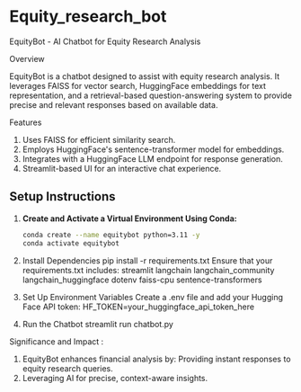 # Equity_research_bot

EquityBot - AI Chatbot for Equity Research Analysis

Overview

EquityBot is a chatbot designed to assist with equity research analysis. It leverages FAISS for vector search, HuggingFace embeddings for text representation, and a retrieval-based question-answering system to provide precise and relevant responses based on available data.

Features

1. Uses FAISS for efficient similarity search.
2. Employs HuggingFace's sentence-transformer model for embeddings.
3. Integrates with a HuggingFace LLM endpoint for response generation.
4. Streamlit-based UI for an interactive chat experience.


## Setup Instructions

1. **Create and Activate a Virtual Environment Using Conda:**  
   ```sh
   conda create --name equitybot python=3.11 -y
   conda activate equitybot


3. Install Dependencies
   pip install -r requirements.txt
   Ensure that your requirements.txt includes:
    streamlit
    langchain
    langchain_community
    langchain_huggingface
    dotenv
    faiss-cpu
    sentence-transformers

3. Set Up Environment Variables
   Create a .env file and add your Hugging Face API token:
   HF_TOKEN=your_huggingface_api_token_here

5. Run the Chatbot
   streamlit run chatbot.py

Significance and Impact :
1. EquityBot enhances financial analysis by: Providing instant responses to equity research queries.
2. Leveraging AI for precise, context-aware insights. 





